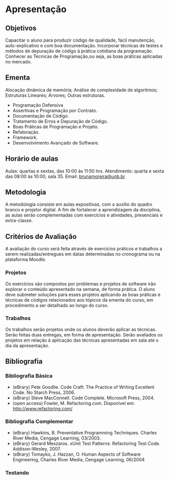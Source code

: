 # Apresentação

## Objetivos
Capacitar o aluno para produzir código de qualidade, fácil manutenção, auto-explicativo e com boa documentação. Incorporar técnicas de testes e métodos de depuração de código à prática cotidiana da programação. Conhecer as Técnicas de Programação,ou seja, as boas práticas aplicadas no mercado.

## Ementa
Alocação dinâmica de memória; Análise de complexidade de algoritmos; Estruturas Lineares; Árvores; Outras estruturas.
- Programação Defensiva 
- Assertivas e Programação por Contrato. 
- Documentação de Código. 
- Tratamento de Erros e Depuração de Código. 
- Boas Práticas de Programação e Projeto. 
- Refatoração. 
- Framework.
- Desenvolvimento Avançado de Software. 

## Horário de aulas
Aulas: quartas e sextas, das 10:00 às 11:50 hrs.
Atendimento: quarta e sexta das 08:00 às 10:00, sala 35.
Email: brunamoreira@unb.br

## Metodologia
A metodologia consiste em aulas expositivas, com o auxílio do quadro branco e projetor digital. A fim de fortalecer a aprendizagem da disciplina, as aulas serão complementadas com exercícios e atividades, presenciais e extra-classe.

## Critérios de Avaliação
A avaliação do curso será feita através de exercícios práticos e trabalhos a serem realizadas/entregues em datas determinadas no cronograma ou na plataforma Moodle.

### Projetos
Os exercícios são compostos por problemas e projetos de software irão explorar o conteúdo apresentado na semana, de forma prática. O aluno deve submeter soluções para esses projetos aplicando as boas práticas e técnicas de códigos relacionados aos tópicos da ementa do curso, em procedimento a ser detalhado ao longo do curso.

### Trabalhos
Os trabalhos serão projetos onde os alunos deverão aplicar as técnicas. Serão feitas duas entregas, em forma de apresentação. Serão avaliados os projetos em relação à aplicação das técnicas apresentadas em sala até o dia da apresentação.

## Bibliografia
### Bibliografia Básica 
- (eBrary) Pete Goodlie. Code Craft: The Practice of Writing Excellent Code. No Starch Press, 2006. 
- (eBrary) Steve MacConnell. Code Complete. Microsoft Press, 2004. 
- (open access) Fowler, M. Refactoring.com. Disponível em: http://www.refactoring.com/ 
### Bibliografia Complementar 
- (eBrary) Hawkins, B. Preventative Programming Techniques. Charles River Media, Cengage Learning, 03/2003. 
- (eBrary) Gerard Meszaros. xUnit Test Patterns: Refactoring Test Code. Addison-Wesley, 2007. 
- (eBrary) Tomayko, J. Hazzan, O. Human Aspects of Software Engineering, Charles River Media, Cengage Learning, 06/2004

### Testando
